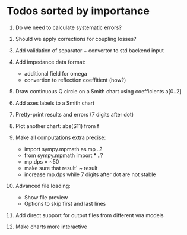 # Todos sorted by importance

1. Do we need to calculate systematic errors?
2. Should we apply corrections for coupling losses?
3. Add validation of separator + convertor to std backend input
4. Add impedance data format:
    * additional field for omega
    * convertion to reflection coeffitient (how?)

5. Draw continuous Q circle on a Smith chart using coefficients a[0..2]
6. Add axes labels to a Smith chart
7. Pretty-print results and errors (7 digits after dot)
8. Plot another chart: abs(S11) from f
9. Make all computations extra precise:
    * import sympy.mpmath as mp ..?
    * from sympy.mpmath import *  ..?
    * mp.dps = ~50
    * make sure that result' ~ result
    * increase mp.dps while 7 digits after dot are not stable
10. Advanced file loading:
    * Show file preview
    * Options to skip first and last lines
11. Add direct support for output files from different vna models
12. Make charts more interactive
